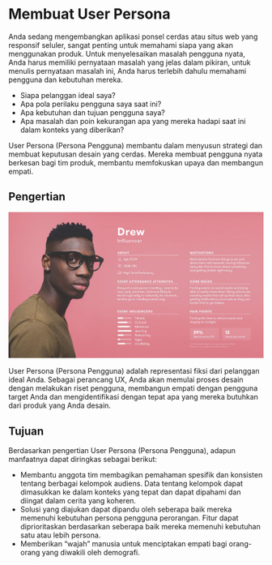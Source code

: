 # Membuat User Persona

Anda sedang mengembangkan aplikasi ponsel cerdas atau situs web yang responsif seluler, sangat penting untuk memahami siapa yang akan menggunakan produk. Untuk menyelesaikan masalah pengguna nyata, Anda harus memiliki pernyataan masalah yang jelas dalam pikiran, untuk menulis pernyataan masalah ini, Anda harus terlebih dahulu memahami pengguna dan kebutuhan mereka.

* Siapa pelanggan ideal saya?
* Apa pola perilaku pengguna saya saat ini?
* Apa kebutuhan dan tujuan pengguna saya?
* Apa masalah dan poin kekurangan apa yang mereka hadapi saat ini dalam konteks yang diberikan?

User Persona (Persona Pengguna) membantu dalam menyusun strategi dan membuat keputusan desain yang cerdas. Mereka membuat pengguna nyata berkesan bagi tim produk, membantu memfokuskan upaya dan membangun empati.

## Pengertian

![User Persona](../../.gitbook/assets/persona.jpg)

User Persona (Persona Pengguna) adalah representasi fiksi dari pelanggan ideal Anda. Sebagai perancang UX, Anda akan memulai proses desain dengan melakukan riset pengguna, membangun empati dengan pengguna target Anda dan mengidentifikasi dengan tepat apa yang mereka butuhkan dari produk yang Anda desain.

## Tujuan

Berdasarkan pengertian User Persona (Persona Pengguna), adapun manfaatnya dapat diringkas sebagai berikut:

* Membantu anggota tim membagikan pemahaman spesifik dan konsisten tentang berbagai kelompok audiens. Data tentang kelompok dapat dimasukkan ke dalam konteks yang tepat dan dapat dipahami dan diingat dalam cerita yang koheren.
* Solusi yang diajukan dapat dipandu oleh seberapa baik mereka memenuhi kebutuhan persona pengguna perorangan. Fitur dapat diprioritaskan berdasarkan seberapa baik mereka memenuhi kebutuhan satu atau lebih persona.
* Memberikan “wajah” manusia untuk menciptakan empati bagi orang-orang yang diwakili oleh demografi.
